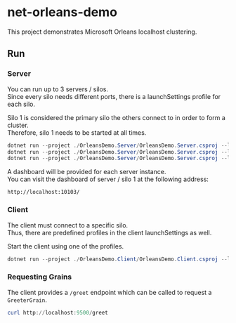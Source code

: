 # net-orleans-demo

This project demonstrates Microsoft Orleans localhost clustering.

## Run

### Server

You can run up to 3 servers / silos. <br>
Since every silo needs different ports, there is a launchSettings profile for each silo.

Silo 1 is considered the primary silo the others connect to in order to form a cluster. <br>
Therefore, silo 1 needs to be started at all times.

```powershell
dotnet run --project ./OrleansDemo.Server/OrleansDemo.Server.csproj --launch-profile silo1
dotnet run --project ./OrleansDemo.Server/OrleansDemo.Server.csproj --launch-profile silo2
dotnet run --project ./OrleansDemo.Server/OrleansDemo.Server.csproj --launch-profile silo3
```

A dashboard will be provided for each server instance. <br>
You can visit the dashboard of server / silo 1 at the following address:

```
http://localhost:10103/
```

### Client

The client must connect to a specific silo. <br>
Thus, there are predefined profiles in the client launchSettings as well.

Start the client using one of the profiles.

```powershell
dotnet run --project ./OrleansDemo.Client/OrleansDemo.Client.csproj --launch-profile silo1
```

### Requesting Grains

The client provides a `/greet` endpoint which can be called to request a `GreeterGrain`.

```powershell
curl http://localhost:9500/greet
```